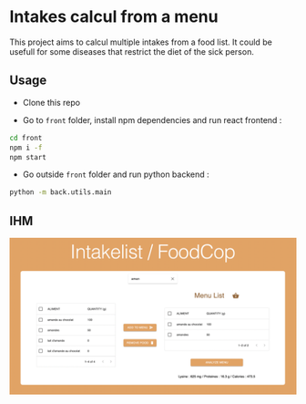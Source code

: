 # Intakes calcul from a menu

This project aims to calcul multiple intakes from a food list.
It could be usefull for some diseases that restrict the diet of the sick person.

## Usage

- Clone this repo

- Go to `front` folder, install npm dependencies and run react frontend :

```bash
cd front
npm i -f
npm start
```

- Go outside `front` folder and run python backend :

```bash
python -m back.utils.main
```

## IHM

![ihm](ihm.png)
